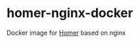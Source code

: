 # homer-nginx-docker
Docker image for [Homer](https://github.com/bastienwirtz/homer) based on nginx
